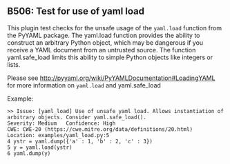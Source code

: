 ## B506: Test for use of yaml load

This plugin test checks for the unsafe usage of the `yaml.load` function
from the PyYAML package. The yaml.load function provides the ability to
construct an arbitrary Python object, which may be dangerous if you
receive a YAML document from an untrusted source. The function
yaml.safe\_load limits this ability to simple Python objects like
integers or lists.

Please see <http://pyyaml.org/wiki/PyYAMLDocumentation#LoadingYAML> for
more information on `yaml.load` and yaml.safe\_load

Example:

<!-- -->

    >> Issue: [yaml_load] Use of unsafe yaml load. Allows instantiation of
    arbitrary objects. Consider yaml.safe_load().
    Severity: Medium   Confidence: High
    CWE: CWE-20 (https://cwe.mitre.org/data/definitions/20.html)
    Location: examples/yaml_load.py:5
    4 ystr = yaml.dump({'a' : 1, 'b' : 2, 'c' : 3})
    5 y = yaml.load(ystr)
    6 yaml.dump(y)